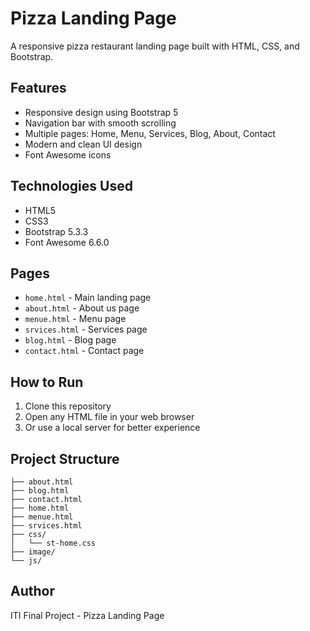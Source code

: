 # Pizza Landing Page

A responsive pizza restaurant landing page built with HTML, CSS, and Bootstrap.

## Features

- Responsive design using Bootstrap 5
- Navigation bar with smooth scrolling
- Multiple pages: Home, Menu, Services, Blog, About, Contact
- Modern and clean UI design
- Font Awesome icons

## Technologies Used

- HTML5
- CSS3
- Bootstrap 5.3.3
- Font Awesome 6.6.0

## Pages

- `home.html` - Main landing page
- `about.html` - About us page
- `menue.html` - Menu page
- `srvices.html` - Services page
- `blog.html` - Blog page
- `contact.html` - Contact page

## How to Run

1. Clone this repository
2. Open any HTML file in your web browser
3. Or use a local server for better experience

## Project Structure

```
├── about.html
├── blog.html
├── contact.html
├── home.html
├── menue.html
├── srvices.html
├── css/
│   └── st-home.css
├── image/
└── js/
```

## Author

ITI Final Project - Pizza Landing Page
